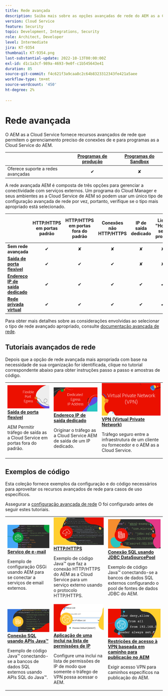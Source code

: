 ```yaml
---
title: Rede avançada
description: Saiba mais sobre as opções avançadas de rede do AEM as a Cloud Service.
version: Cloud Service
feature: Security
topic: Development, Integrations, Security
role: Architect, Developer
level: Intermediate
jira: KT-9354
thumbnail: KT-9354.png
last-substantial-update: 2022-10-13T00:00:00Z
exl-id: d1c1a3cf-989a-4693-9e0f-c1b545643e41
duration: 85
source-git-commit: f4c621f3a9caa8c2c64b8323312343fe421a5aee
workflow-type: tm+mt
source-wordcount: '450'
ht-degree: 2%

---
```


# Rede avançada

O AEM as a Cloud Service fornece recursos avançados de rede que permitem o gerenciamento preciso de conexões de e para programas as a Cloud Service do AEM.

|                                                   | [Programas de produção](https://experienceleague.adobe.com/docs/experience-manager-cloud-service/content/implementing/using-cloud-manager/programs/introduction-production-programs.html) | [Programas do Sandbox](https://experienceleague.adobe.com/docs/experience-manager-cloud-service/content/implementing/using-cloud-manager/programs/introduction-sandbox-programs.html) |
|---------------------------------------------------|:-----------------------:|:---------------------:|
| Oferece suporte a redes avançadas | ✔ | ✘ |


A rede avançada AEM é composta de três opções para gerenciar a conectividade com serviços externos. Um programa do Cloud Manager e seus ambientes as a Cloud Service de AEM só podem usar um único tipo de configuração avançada de rede por vez, portanto, verifique se o tipo mais apropriado está selecionado.

|                                   | HTTP/HTTPS em portas padrão | HTTP/HTTPS em portas fora do padrão | Conexões não HTTP/HTTPS | IP de saída dedicado | Lista &quot;Hosts sem proxy&quot; | Conectar-se a serviços protegidos por VPN | Limitar o tráfego de publicação de AEM por IP |
|-----------------------------------|:----------------------------:|:--------------------------------:|:--------------------------:|:-------------------:|:-------------------------------------:|:-------------------------------------:|:----:|
| __Sem rede avançada__ | ✔ | ✘ | ✘ | ✘ | ✘ | ✘ | ✘ |
| [__Saída de porta flexível__](./flexible-port-egress.md) | ✔ | ✔ | ✔ | ✘ | ✘ | ✘ | ✘ |
| [__Endereço IP de saída dedicado__](./dedicated-egress-ip-address.md) | ✔ | ✔ | ✔ | ✔ | ✔ | ✘ | ✘ |
| [__Rede privada virtual__](./vpn.md) | ✔ | ✔ | ✔ | ✔ | ✔ | ✔ | ✔ |


Para obter mais detalhes sobre as considerações envolvidas ao selecionar o tipo de rede avançado apropriado, consulte [documentação avançada de rede](https://experienceleague.adobe.com/docs/experience-manager-cloud-service/security/configuring-advanced-networking.html).

## Tutoriais avançados de rede

Depois que a opção de rede avançada mais apropriada com base na necessidade de sua organização for identificada, clique no tutorial correspondente abaixo para obter instruções passo a passo e amostras de código.

<table>
  <tr>
   <td>
      <a  href="./flexible-port-egress.md"><img alt="Saída de porta flexível" src="./assets/flexible-port-egress.png"/></a>
      <div><strong><a href="./flexible-port-egress.md">Saída de porta flexível</a></strong></div>
      <p>
          AEM Permitir tráfego de saída as a Cloud Service em portas fora do padrão.
      </p>
    </td>   
   <td>
      <a  href="./dedicated-egress-ip-address.md"><img alt="Endereço IP de saída FileDedicated" src="./assets/dedicated-egress-ip-address.png"/></a>
      <div><strong><a href="./dedicated-egress-ip-address.md">Endereço IP de saída dedicado</a></strong></div>
      <p>
        Originar o tráfego as a Cloud Service AEM de saída de um IP dedicado.
      </p>
    </td>   
   <td>
      <a  href="./vpn.md"><img alt="VPN (Virtual Private Network)" src="./assets/vpn.png"/></a>
      <div><strong><a href="./vpn.md">VPN (Virtual Private Network)</a></strong></div>
      <p>
        Tráfego seguro entre a infraestrutura de um cliente ou fornecedor e o AEM as a Cloud Service.
      </p>
    </td>   
  </tr>
</table>

## Exemplos de código

Esta coleção fornece exemplos da configuração e do código necessários para aproveitar os recursos avançados de rede para casos de uso específicos.

Assegurar a [configuração avançada de rede](#advanced-networking) O foi configurado antes de seguir estes tutoriais.

<table><tr>
   <td>
      <a  href="./examples/email-service.md"><img alt="VPN (Virtual Private Network)" src="./assets/code-examples__email.png"/></a>
      <div><strong><a href="./examples/email-service.md">Serviço de e-mail</a></strong></div>
      <p>
        Exemplo de configuração OSGi usando AEM para se conectar a serviços de email externos.
      </p>
    </td>  
    <td>
        <a  href="./examples/http-dedicated-egress-ip-vpn.md"><img alt="HTTP/HTTPS" src="./assets/code-examples__http.png"/></a>
        <div><strong><a href="./examples/http-dedicated-egress-ip-vpn.md">HTTP/HTTPS</a></strong></div>
        <p>
            Exemplo de código Java™ que faz a conexão HTTP/HTTPS do AEM as a Cloud Service para um serviço externo usando o protocolo HTTP/HTTPS.
        </p>
    </td>
    <td>
      <a  href="./examples/sql-datasourcepool.md"><img alt="Conexão SQL usando JDBC DataSourcePool" src="./assets//code-examples__sql-osgi.png"/></a>
      <div><strong><a href="./examples/sql-datasourcepool.md">Conexão SQL usando JDBC DataSourcePool</a></strong></div>
      <p>
            Exemplo de código Java™ conectando-se a bancos de dados SQL externos configurando o pool de fontes de dados JDBC do AEM.
      </p>
    </td>   
    </tr><tr>
    <td>
      <a  href="./examples/sql-java-apis.md"><img alt="Conexão SQL usando APIs Java" src="./assets/code-examples__sql-java-api.png"/></a>
      <div><strong><a href="./examples/sql-java-apis.md">Conexão SQL usando APIs Java™</a></strong></div>
      <p>
            Exemplo de código Java™ conectando-se a bancos de dados SQL externos usando APIs SQL do Java™.
      </p>
    </td>   
    <td>
      <a  href="https://experienceleague.adobe.com/docs/experience-manager-cloud-service/implementing/using-cloud-manager/ip-allow-lists/apply-allow-list.html"><img alt="Aplicação de uma lista de permissões de IP" src="./assets/code_examples__vpn-allow-list.png"/></a>
      <div><strong><a href="https://experienceleague.adobe.com/docs/experience-manager-cloud-service/implementing/using-cloud-manager/ip-allow-lists/apply-allow-list.html">Aplicação de uma inclui na lista de permissões de IP</a></strong></div>
      <p>
            Configure uma inclui na lista de permissões de IP de modo que somente o tráfego de VPN possa acessar o AEM.
      </p>
    </td>
   <td>
      <a  href="https://experienceleague.adobe.com/docs/experience-manager-cloud-service/security/configuring-advanced-networking.html#restrict-vpn-to-ingress-connections"><img alt="Restrições de acesso à VPN baseada em caminho para publicação no AEM" src="./assets/code_examples__vpn-path-allow-list.png"/></a>
      <div><strong><a href="https://experienceleague.adobe.com/docs/experience-manager-cloud-service/security/configuring-advanced-networking.html#restrict-vpn-to-ingress-connections">Restrições de acesso à VPN baseada em caminho para publicação no AEM</a></strong></div>
      <p>
            Exigir acesso VPN para caminhos específicos na publicação do AEM.
      </p>
    </td>
</tr>
</table>
